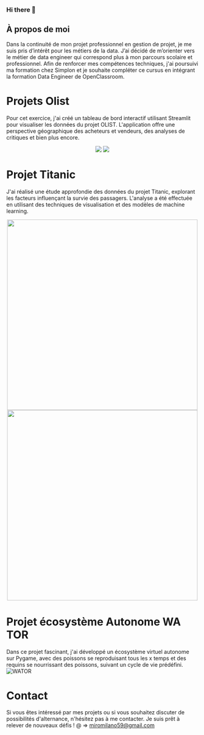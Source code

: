 ### Hi there 👋

## À propos de moi
Dans la continuité de mon projet professionnel en gestion de projet, je me suis pris d’intérêt pour les métiers de la data. 
J’ai décidé de m’orienter vers le métier de data engineer qui correspond plus à mon parcours scolaire et professionnel. 
Afin de renforcer mes compétences techniques, j'ai poursuivi ma formation chez Simplon et je souhaite compléter ce cursus en intégrant la formation Data Engineer de OpenClassroom.

# Projets Olist

Pour cet exercice, j'ai créé un tableau de bord interactif utilisant Streamlit pour visualiser les données du projet OLIST. L'application offre une perspective géographique des acheteurs et vendeurs, des analyses de critiques et bien plus encore.
<p align="center">
  <img src="https://github.com/MiroMilano59/MiroMilano59/assets/153615242/92c49c11-d530-4b56-b583-80f3348708d6">
  <img src="https://github.com/MiroMilano59/MiroMilano59/assets/153615242/ccfda68b-1c3f-4059-83f9-7afc333404c1">
</p>

# Projet Titanic

J'ai réalisé une étude approfondie des données du projet Titanic, explorant les facteurs influençant la survie des passagers. L'analyse a été effectuée en utilisant des techniques de visualisation et des modèles de machine learning.
<p align="center">
  <img src="https://github.com/MiroMilano59/MiroMilano59/assets/153615242/a6a11ead-5d53-423f-a5a9-84451ca7cf9e" width="500" />
  <img src="https://github.com/MiroMilano59/MiroMilano59/assets/153615242/507280a9-9c60-4ee6-9e5d-f1008e8bc59e" width="500" />
</p>

# Projet écosystème Autonome WA TOR

Dans ce projet fascinant, j'ai développé un écosystème virtuel autonome sur Pygame, avec des poissons se reproduisant tous les x temps et des requins se nourrissant des poissons, suivant un cycle de vie prédéfini. 
![WATOR](https://github.com/MiroMilano59/MiroMilano59/assets/153615242/3cd69e86-d32f-42c7-9061-c3e7f7d7d879)

# Contact
Si vous êtes intéressé par mes projets ou si vous souhaitez discuter de possibilités d'alternance, n'hésitez pas à me contacter. Je suis prêt à relever de nouveaux défis !
@ => miromilano59@gmail.com 
